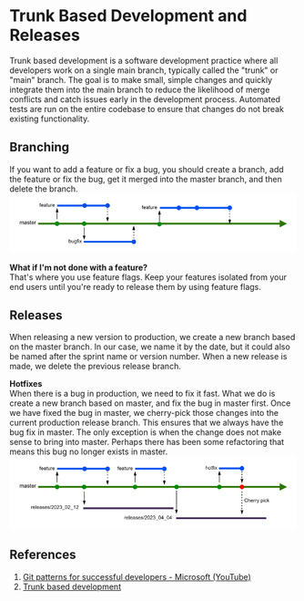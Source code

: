 # Trunk Based Development and Releases

Trunk based development is a software development practice where all developers work on a single main branch, typically called the "trunk" or "main" branch. The goal is to make small, simple changes and quickly integrate them into the main branch to reduce the likelihood of merge conflicts and catch issues early in the development process. Automated tests are run on the entire codebase to ensure that changes do not break existing functionality.

## Branching
If you want to add a feature or fix a bug, you should create a branch, add the feature or fix the bug, get it merged into the master branch, and then delete the branch.
![Git commits](Images/trunk-based-development-git-commits.png)

**What if I'm not done with a feature?**<br/>
That's where you use feature flags. Keep your features isolated from your end users until you're ready to release them by using feature flags.

## Releases
When releasing a new version to production, we create a new branch based on the master branch. In our case, we name it by the date, but it could also be named after the sprint name or version number. When a new release is made, we delete the previous release branch.

**Hotfixes**<br/>
When there is a bug in production, we need to fix it fast. What we do is create a new branch based on master, and fix the bug in master first. Once we have fixed the bug in master, we cherry-pick those changes into the current production release branch. This ensures that we always have the bug fix in master. The only exception is when the change does not make sense to bring into master. Perhaps there has been some refactoring that means this bug no longer exists in master.
![Git commits](Images/trunk-based-development-releases.png)

## References
1. [Git patterns for successful developers - Microsoft (YouTube)](https://www.youtube.com/watch?v=ykZbBD-CmP8)
2. [Trunk based development](https://trunkbaseddevelopment.com/)